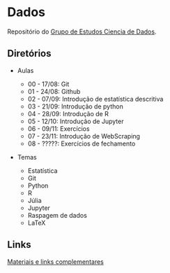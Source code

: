 # Dados

Repositório do [Grupo de Estudos Ciencia de Dados](https://medialabfoz.com/gecd/).

## Diretórios

* Aulas
  * 00 - 17/08: Git
  * 01 - 24/08: Github
  * 02 - 07/09: Introdução de estatística descritiva
  * 03 - 21/09: Introdução de python
  * 04 - 28/09: Introdução de R
  * 05 - 12/10: Introdução de Jupyter 
  * 06 - 09/11: Exercícios
  * 07 - 23/11: Introdução de WebScraping
  * 08 - ?????: Exercícios de fechamento
  
* Temas
  * Estatística
  * Git
  * Python
  * R
  * Júlia
  * Jupyter
  * Raspagem de dados
  * LaTeX

## Links

[Materiais e links complementares](Material.md)
